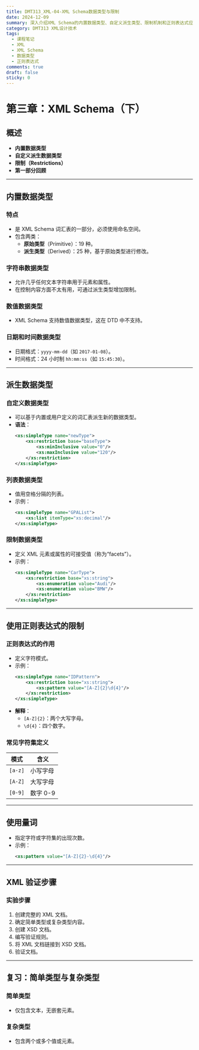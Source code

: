 ```yaml
---
title: DMT313_XML-04-XML Schema数据类型与限制
date: 2024-12-09
summary: 深入介绍XML Schema的内置数据类型、自定义派生类型、限制机制和正则表达式应用，提供完整的数据验证解决方案。
category: DMT313 XML设计技术
tags:
  - 课程笔记
  - XML
  - XML Schema
  - 数据类型
  - 正则表达式
comments: true
draft: false
sticky: 0
---
```

# 第三章：XML Schema（下）

## 概述
- **内置数据类型**
- **自定义派生数据类型**
- **限制（Restrictions）**
- **第一部分回顾**

---

## 内置数据类型

### 特点
- 是 XML Schema 词汇表的一部分，必须使用命名空间。
- 包含两类：
  - **原始类型**（Primitive）：19 种。
  - **派生类型**（Derived）：25 种，基于原始类型进行修改。

### 字符串数据类型
- 允许几乎任何文本字符串用于元素和属性。
- 在控制内容方面不太有用，可通过派生类型增加限制。

### 数值数据类型
- XML Schema 支持数值数据类型，这在 DTD 中不支持。

### 日期和时间数据类型
- 日期格式：`yyyy-mm-dd`（如 `2017-01-08`）。
- 时间格式：24 小时制 `hh:mm:ss`（如 `15:45:30`）。

---

## 派生数据类型

### 自定义数据类型
- 可以基于内置或用户定义的词汇表派生新的数据类型。
- **语法**：
  ```xml
  <xs:simpleType name="newType">
      <xs:restriction base="baseType">
          <xs:minInclusive value="0"/>
          <xs:maxInclusive value="120"/>
      </xs:restriction>
  </xs:simpleType>
  ```

### 列表数据类型
- 值用空格分隔的列表。
- 示例：
  ```xml
  <xs:simpleType name="GPAList">
      <xs:list itemType="xs:decimal"/>
  </xs:simpleType>
  ```

### 限制数据类型
- 定义 XML 元素或属性的可接受值（称为“facets”）。
- 示例：
  ```xml
  <xs:simpleType name="CarType">
      <xs:restriction base="xs:string">
          <xs:enumeration value="Audi"/>
          <xs:enumeration value="BMW"/>
      </xs:restriction>
  </xs:simpleType>
  ```

---

## 使用正则表达式的限制

### 正则表达式的作用
- 定义字符模式。
- 示例：
  ```xml
  <xs:simpleType name="IDPattern">
      <xs:restriction base="xs:string">
          <xs:pattern value="[A-Z]{2}\d{4}"/>
      </xs:restriction>
  </xs:simpleType>
  ```
- **解释**：
  - `[A-Z]{2}`：两个大写字母。
  - `\d{4}`：四个数字。

### 常见字符集定义
| **模式**         | **含义**                             |
|-------------------|-------------------------------------|
| `[a-z]`          | 小写字母                           |
| `[A-Z]`          | 大写字母                           |
| `[0-9]`          | 数字 0-9                          |

---

## 使用量词
- 指定字符或字符集的出现次数。
- 示例：
  ```xml
  <xs:pattern value="[A-Z]{2}-\d{4}"/>
  ```

---

## XML 验证步骤

### 实验步骤
1. 创建完整的 XML 文档。
2. 确定简单类型或复杂类型内容。
3. 创建 XSD 文档。
4. 编写验证规则。
5. 将 XML 文档链接到 XSD 文档。
6. 验证文档。

---

## 复习：简单类型与复杂类型

### 简单类型
- 仅包含文本，无嵌套元素。

### 复杂类型
- 包含两个或多个值或元素。